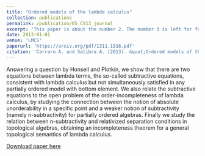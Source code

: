 ```yaml
---
title: "Ordered models of the lambda calculus"
collection: publications
permalink: /publication/05_CS13_journal
excerpt: 'This paper is about the number 2. The number 3 is left for future work.'
date: 2013-01-01
venue: 'LMCS'
paperurl: 'https://arxiv.org/pdf/1311.1916.pdf'
citation: 'Carraro A. and Salibra A. (2013). &quot;Ordered models of the lambda calculus&quot.; <i>LMCS</i> vol 9(4).'
---
```

Answering a question by Honsell and Plotkin, we show that there are two equations between lambda terms, the so-called subtractive equations, consistent with lambda calculus but not simultaneously satisfied in any partially ordered model with bottom element. We also relate the subtractive equations to the open problem of the order-incompleteness of lambda calculus, by studying the connection between the notion of absolute unorderability in a specific point and a weaker notion of subtractivity (namely n-subtractivity) for partially ordered algebras. Finally we study the relation between n-subtractivity and relativized separation conditions in topological algebras, obtaining an incompleteness theorem for a general topological semantics of lambda calculus.

[Download paper here](https://arxiv.org/pdf/1311.1916.pdf)